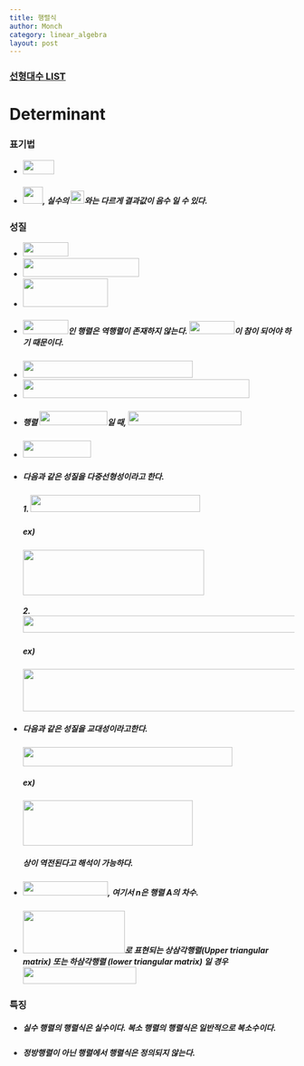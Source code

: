 ```yaml
---
title: 행렬식
author: Monch
category: linear_algebra
layout: post
---
```


### [선형대수 LIST](https://songminkee.github.io//linear_algebra/2020/05/02/list.html)



 <h1><b>Determinant</b></h1>

<h3><b>표기법</b></h3>

- <img src="{{'assets/picture/la_de_0.jpg' | relative_url}}" height="25" width="55">  

- ##### <img src="{{'assets/picture/la_de_1.jpg' | relative_url}}" height="30" width="35">, 실수의 <img src="{{'assets/picture/la_de_2.jpg' | relative_url}}" height="23" width="24">와는 다르게 결과값이 음수 일 수 있다.

  

<h3><b>성질</b></h3>

- <img src="{{'assets/picture/la_de_3.jpg' | relative_url}}" height="25" width="80">  

- <img src="{{'assets/picture/la_de_4.jpg' | relative_url}}" height="33" width="205"> 

- <img src="{{'assets/picture/la_de_5.jpg' | relative_url}}" height="50" width="150"> 

- ##### <img src="{{'assets/picture/la_de_6.jpg' | relative_url}}" height="25" width="80">인 행렬은 역행렬이 존재하지 않는다.  <img src="{{'assets/picture/la_de_7.jpg' | relative_url}}" height="23" width="80">이 참이 되어야 하기 때문이다.

- <img src="{{'assets/picture/la_de_8.jpg' | relative_url}}" height="30" width="300">  

- <img src="{{'assets/picture/la_de_9.jpg' | relative_url}}" height="33" width="400">  

- ##### 행렬 <img src="{{'assets/picture/la_de_10.jpg' | relative_url}}" height="25" width="120">일 때, <img src="{{'assets/picture/la_de_11.jpg' | relative_url}}" height="25" width="200">

-  <img src="{{'assets/picture/la_de_12.jpg' | relative_url}}" height="30" width="120"> 

- ##### 다음과 같은 성질을 다중선형성이라고 한다.

  ##### 1.  <img src="{{'assets/picture/la_de_13.jpg' | relative_url}}" height="30" width="300"> 

  ##### ex)

  <img src="{{'assets/picture/la_de_14.jpg' | relative_url}}" height="80" width="320">

  ##### 2. <img src="{{'assets/picture/la_de_15.jpg' | relative_url}}" height="30" width="484">  

  ##### ex)

  <img src="{{'assets/picture/la_de_16.jpg' | relative_url}}" height="75" width="530">

- ##### 다음과 같은 성질을 교대성이라고한다.

  <img src="{{'assets/picture/la_de_17.jpg' | relative_url}}" height="34" width="370"> 

  ##### ex)

  <img src="{{'assets/picture/la_de_18.jpg' | relative_url}}" height="80" width="300">

  ##### 상이 역전된다고 해석이 가능하다.

- ##### <img src="{{'assets/picture/la_de_19.jpg' | relative_url}}" height="25" width="150">, 여기서 n은 행렬 A의 차수.

- ##### <img src="{{'assets/picture/la_de_20.jpg' | relative_url}}" height="75" width="180">로 표현되는 상삼각행렬(Upper triangular matrix) 또는 하삼각행렬 (lower triangular matrix) 일 경우 <img src="{{'assets/picture/la_de_21.jpg' | relative_url}}" height="30" width="200">



<h3><b>특징</b></h3>

- ##### 실수 행렬의 행렬식은 실수이다. 복소 행렬의 행렬식은 일반적으로 복소수이다.

- ##### 정방행렬이 아닌 행렬에서 행렬식은 정의되지 않는다.
